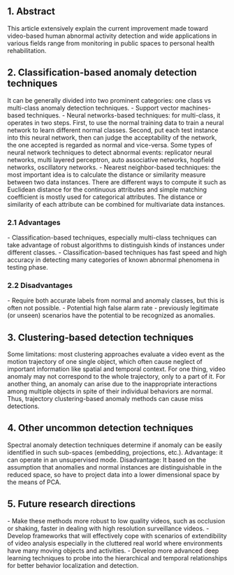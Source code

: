 <h2>1. Abstract</h2>
This article extensively explain the current improvement made toward video-based human abnormal activity detection and wide applications in various fields range from monitoring in public spaces to personal health rehabilitation.
<h2>2. Classification-based anomaly detection techniques</h2>
It can be generally divided into two prominent categories: one class vs multi-class anomaly detection techniques.
- Support vector machines-based techniques.
- Neural networks-based techniques: for multi-class, it operates in two steps. First, to use the normal training data to train a neural network to learn different normal classes. Second, put each test instance into this neural network, then can judge the acceptability of the network, the one accepted is regarded as normal and vice-versa. Some types of neural network techniques to detect abnormal events: replicator neural networks, multi layered perceptron, auto associative networks, hopfield networks, oscillatory networks.
- Nearest neighbor-based techniques: the most important idea is to calculate the distance or similarity measure between two data instances. There are different ways to compute it such as Euclidean distance for the continuous attributes and simple matching coefficient is mostly used for categorical attributes. The distance or similarity of each attribute can be combined for multivariate data instances. 
<h3>2.1 Advantages</h3>
- Classification-based techniques, especially multi-class techniques can take advantage of robust algorithms to distinguish kinds of instances under different classes.
- Classification-based techniques has fast speed and high accuracy in detecting many categories of known abnormal phenomena in testing phase.
<h3>2.2 Disadvantages</h3>
- Require both accurate labels from normal and anomaly classes, but this is often not possible.
- Potential high false alarm rate - previously legitimate (or unseen) scenarios have the potential to be recognized as anomalies.
<h2>3. Clustering-based detection techniques</h2>
Some limitations: most clustering approaches evaluate a video event as the motion trajectory of one single object, which often cause neglect of important information like spatial and temporal context. For one thing, video anomaly may not correspond to the whole trajectory, only to a part of it. For another thing, an anomaly can arise due to the inappropriate interactions among multiple objects in spite of their individual behaviors are normal. Thus, trajectory clustering-based anomaly methods can cause miss detections.
<h2>4. Other uncommon detection techniques</h2>
Spectral anomaly detection techniques determine if anomaly can be easily identified in such sub-spaces (embedding, projections, etc.). Advantage: it can operate in an unsupervised mode. Disadvantage: It based on the assumption that anomalies and normal instances are distinguishable in the reduced space, so have to project data into a lower dimensional space by the means of PCA.
<h2>5. Future research directions</h2>
- Make these methods more robust to low quality videos, such as occlusion or shaking, faster in dealing with high resolution surveillance videos.
- Develop frameworks that will effectively cope with scenarios of extendibility of video analysis especially in the cluttered real world where environments have many moving objects and activities.
- Develop more advanced deep learning techniques to probe into the hierarchical and temporal relationships for better behavior localization and detection.